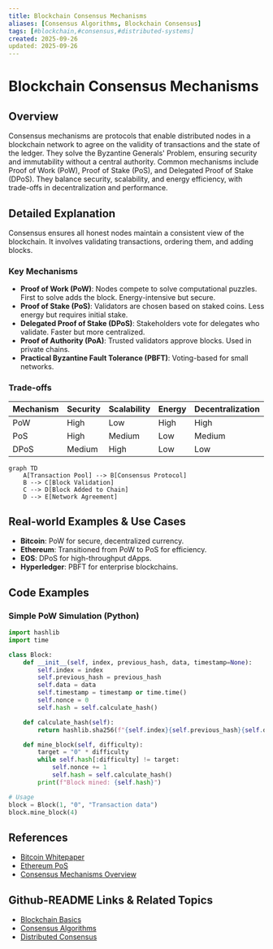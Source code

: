 ```yaml
---
title: Blockchain Consensus Mechanisms
aliases: [Consensus Algorithms, Blockchain Consensus]
tags: [#blockchain,#consensus,#distributed-systems]
created: 2025-09-26
updated: 2025-09-26
---
```


# Blockchain Consensus Mechanisms

## Overview

Consensus mechanisms are protocols that enable distributed nodes in a blockchain network to agree on the validity of transactions and the state of the ledger. They solve the Byzantine Generals' Problem, ensuring security and immutability without a central authority. Common mechanisms include Proof of Work (PoW), Proof of Stake (PoS), and Delegated Proof of Stake (DPoS). They balance security, scalability, and energy efficiency, with trade-offs in decentralization and performance.

## Detailed Explanation

Consensus ensures all honest nodes maintain a consistent view of the blockchain. It involves validating transactions, ordering them, and adding blocks.

### Key Mechanisms
- **Proof of Work (PoW)**: Nodes compete to solve computational puzzles. First to solve adds the block. Energy-intensive but secure.
- **Proof of Stake (PoS)**: Validators are chosen based on staked coins. Less energy but requires initial stake.
- **Delegated Proof of Stake (DPoS)**: Stakeholders vote for delegates who validate. Faster but more centralized.
- **Proof of Authority (PoA)**: Trusted validators approve blocks. Used in private chains.
- **Practical Byzantine Fault Tolerance (PBFT)**: Voting-based for small networks.

### Trade-offs
| Mechanism | Security | Scalability | Energy | Decentralization |
|-----------|----------|-------------|--------|------------------|
| PoW | High | Low | High | High |
| PoS | High | Medium | Low | Medium |
| DPoS | Medium | High | Low | Low |

```mermaid
graph TD
    A[Transaction Pool] --> B[Consensus Protocol]
    B --> C[Block Validation]
    C --> D[Block Added to Chain]
    D --> E[Network Agreement]
```

## Real-world Examples & Use Cases

- **Bitcoin**: PoW for secure, decentralized currency.
- **Ethereum**: Transitioned from PoW to PoS for efficiency.
- **EOS**: DPoS for high-throughput dApps.
- **Hyperledger**: PBFT for enterprise blockchains.

## Code Examples

### Simple PoW Simulation (Python)

```python
import hashlib
import time

class Block:
    def __init__(self, index, previous_hash, data, timestamp=None):
        self.index = index
        self.previous_hash = previous_hash
        self.data = data
        self.timestamp = timestamp or time.time()
        self.nonce = 0
        self.hash = self.calculate_hash()

    def calculate_hash(self):
        return hashlib.sha256(f"{self.index}{self.previous_hash}{self.data}{self.timestamp}{self.nonce}".encode()).hexdigest()

    def mine_block(self, difficulty):
        target = "0" * difficulty
        while self.hash[:difficulty] != target:
            self.nonce += 1
            self.hash = self.calculate_hash()
        print(f"Block mined: {self.hash}")

# Usage
block = Block(1, "0", "Transaction data")
block.mine_block(4)
```

## References

- [Bitcoin Whitepaper](https://bitcoin.org/bitcoin.pdf)
- [Ethereum PoS](https://ethereum.org/en/developers/docs/consensus-mechanisms/pos/)
- [Consensus Mechanisms Overview](https://www.investopedia.com/terms/c/consensus-mechanism-cryptocurrency.asp)

## Github-README Links & Related Topics

- [Blockchain Basics](blockchain-basics/README.md)
- [Consensus Algorithms](consensus-algorithms/README.md)
- [Distributed Consensus](distributed-consensus/README.md)